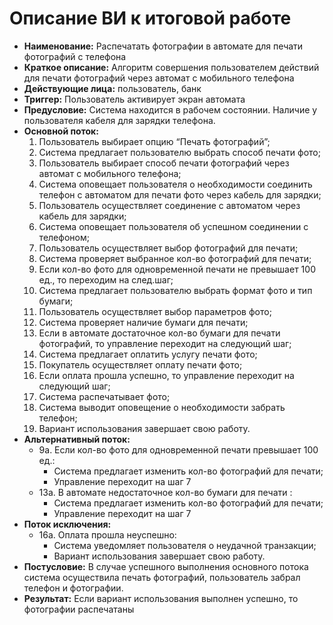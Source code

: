 # Описание ВИ к итоговой работе
   * **Наименование:** Распечатать фотографии в автомате для печати фотографий с телефона
   * **Краткое описание:** Алгоритм совершения пользователем действий для печати фотографий через автомат с мобильного телефона
   * **Действующие лица:** пользователь, банк
   * **Триггер:** Пользователь активирует экран автомата
   * **Предусловие:** Система находится в рабочем состоянии. Наличие у пользователя кабеля для зарядки телефона.
   *   **Основной поток:**
       1. Пользователь выбирает опцию “Печать фотографий”;
       2. Система предлагает пользователю выбрать способ печати фото;
       3. Пользователь выбирает способ печати фотографий через автомат с мобильного телефона;
       4. Система оповещает пользователя о необходимости соединить телефон с автоматом для печати фото через кабель для зарядки;
       5. Пользователь осуществляет соединение с автоматом через кабель для зарядки;
       6. Система оповещает пользователя об успешном соединении с телефоном;
       7. Пользователь осуществляет выбор фотографий для печати;
       8. Система проверяет выбранное кол-во фотографий для печати;
       9. Если кол-во фото для одновременной печати не превышает 100 ед., то переходим на след.шаг;
       10. Система предлагает пользователю выбрать формат фото и тип бумаги;
       11. Пользователь осуществляет выбор параметров фото;
       12. Система проверяет наличие бумаги для печати;
       13. Если в автомате достаточное кол-во бумаги для печати фотографий, то управление переходит на следующий шаг;
       14. Система предлагает оплатить услугу печати фото;
       15. Покупатель осуществляет оплату печати фото;
       16. Если оплата прошла успешно, то управление переходит на следующий шаг;
       17. Система распечатывает фото;
       18. Система выводит оповещение о необходимости забрать телефон;
       19. Вариант использования завершает свою работу.
   * **Альтернативный поток:**
       * 9а. Если кол-во фото для одновременной печати превышает 100 ед.:
           - Система предлагает изменить кол-во фотографий для печати;
           - Управление переходит на шаг 7
       * 13а. В автомате недостаточное кол-во бумаги для печати :
           - Система предлагает изменить кол-во фотографий для печати;
           - Управление переходит на шаг 7
   *   **Поток исключения:**
       * 16а. Оплата прошла неуспешно:
           - Система уведомляет пользователя о неудачной транзакции;
           - Вариант использования завершает свою работу.
   * **Постусловие:** В случае успешного выполнения основного потока система осуществила печать фотографий, пользователь забрал телефон и фотографии.
   * **Результат:** Если вариант использования выполнен успешно, то фотографии распечатаны